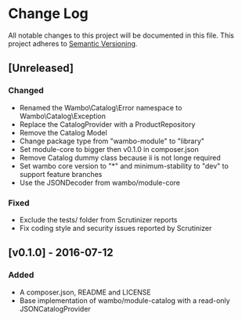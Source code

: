 # Change Log
All notable changes to this project will be documented in this file.
This project adheres to [Semantic Versioning](http://semver.org/).

## [Unreleased]

### Changed
- Renamed the Wambo\Catalog\Error namespace to Wambo\Catalog\Exception
- Replace the CatalogProvider with a ProductRepository
- Remove the Catalog Model
- Change package type from "wambo-module" to "library"
- Set module-core to bigger then v0.1.0 in composer.json
- Remove Catalog dummy class because ii is not longe required
- Set wambo core version to "*" and minimum-stability to "dev" to support feature branches
- Use the JSONDecoder from wambo/module-core

### Fixed
- Exclude the tests/ folder from Scrutinizer reports
- Fix coding style and security issues reported by Scrutinizer

## [v0.1.0] - 2016-07-12
### Added
- A composer.json, README and LICENSE
- Base implementation of wambo/module-catalog with a read-only JSONCatalogProvider
